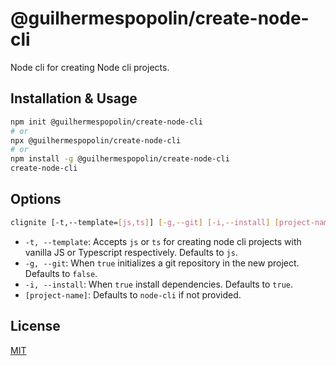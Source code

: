 # @guilhermespopolin/create-node-cli

Node cli for creating Node cli projects.

## Installation & Usage

```bash
npm init @guilhermespopolin/create-node-cli
# or
npx @guilhermespopolin/create-node-cli
# or
npm install -g @guilhermespopolin/create-node-cli
create-node-cli
```

## Options

```bash
clignite [-t,--template=[js,ts]] [-g,--git] [-i,--install] [project-name]
```

- `-t, --template`: Accepts `js` or `ts` for creating node cli projects with
  vanilla JS or Typescript respectively. Defaults to `js`.
- `-g, --git`: When `true` initializes a git repository in the new project. Defaults
  to `false`.
- `-i, --install`: When `true` install dependencies. Defaults to `true`.
- `[project-name]`: Defaults to `node-cli` if not provided.

## License

[MIT](https://choosealicense.com/licenses/mit/)
